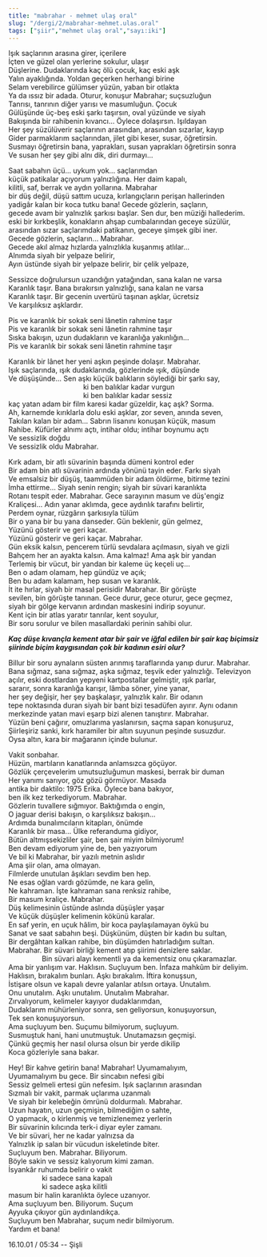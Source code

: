 ```yaml
---
title: "mabrahar - mehmet ulaş oral"
slug: "/dergi/2/mabrahar-mehmet.ulas.oral"
tags: ["şiir","mehmet ulaş oral","sayı:iki"]
---
```


Işık saçlarının arasına girer, içerilere  
İçten ve güzel olan yerlerine sokulur, ulaşır  
Düşlerine. Dudaklarında kaç ölü çocuk, kaç eski aşk  
Yalın ayaklığında. Yoldan geçerken herhangi birine  
Selam verebilirce gülümser yüzün, yaban bir otlakta  
Ya da ıssız bir adada. Oturur, konuşur Mabrahar; suçsuzluğun  
Tanrısı, tanrının diğer yarısı ve masumluğun. Çocuk  
Gülüşünde üç-beş eski şarkı taşırsın, oval yüzünde ve siyah  
Bakışında bir rahibenin kıvancı... Öylece dolaşırsın. Işıldayan  
Her şey süzülüverir saçlarının arasından, arasından sızarlar, kayıp  
Gider parmaklarım saçlarından, jilet gibi keser, susar, öğretirsin.  
Susmayı öğretirsin bana, yaprakları, susan yaprakları öğretirsin sonra  
Ve susan her şey gibi alnı dik, diri durmayı...

Saat sabahın üçü... uykum yok... saçlarımdan  
küçük patikalar açıyorum yalnızlığına. Her daim kapalı,  
kilitli, saf, berrak ve aydın yollarına. Mabrahar  
bir düş değil, düşü sattım ucuza, kırlangıçların perişan hallerinden  
yadigâr kalan bir koca tutku bana! Gecede gözlerin, saçların,  
gecede avam bir yalnızlık şarkısı başlar. Sen dur, ben müziği
hallederim.  
eski bir kırkbeşlik, konakların ahşap cumbalarından geceye süzülür,  
arasından sızar saçlarımdaki patikanın, geceye şimşek gibi iner.  
Gecede gözlerin, saçların... Mabrahar.  
Gecede akıl almaz hızlarda yalnızlıkla kuşanmış atlılar...  
Alnımda siyah bir yelpaze belirir,  
Ayın üstünde siyah bir yelpaze belirir, bir çelik yelpaze,

Sessizce doğrulursun uzandığın yatağından, sana kalan ne varsa  
Karanlık taşır. Bana bırakırsın yalnızlığı, sana kalan ne varsa  
Karanlık taşır. Bir gecenin uvertürü taşınan aşklar, ücretsiz  
Ve karşılıksız aşklardır.

Pis ve karanlık bir sokak seni lânetin rahmine taşır  
Pis ve karanlık bir sokak seni lânetin rahmine taşır  
Sıska bakışın, uzun dudakların ve karanlığa yakınlığın...  
Pis ve karanlık bir sokak seni lânetin rahmine taşır

Karanlık bir lânet her yeni aşkın peşinde dolaşır. Mabrahar.  
Işık saçlarında, ışık dudaklarında, gözlerinde ışık, düşünde  
Ve düşüşünde... Sen aşkı küçük balıkların söylediği bir şarkı say,  
                                      ki ben balıklar kadar vurgun  
                                      ki ben balıklar kadar sessiz  
kaç yatan adam bir film karesi kadar güzeldir, kaç aşk? Sorma.  
Ah, karnemde kırıklarla dolu eski aşklar, zor seven, anında seven,  
Takılan kalan bir adam... Sabrın lisanını konuşan küçük, masum  
Rahibe. Küfürler alnımı açtı, intihar oldu; intihar boynumu açtı  
Ve sessizlik doğdu  
Ve sessizlik oldu Mabrahar.

Kırk adam, bir atlı süvarinin başında dümeni kontrol eder  
Bir adam bin atlı süvarinin ardında yönünü tayin eder. Farkı siyah  
Ve emsalsiz bir düşüş, taammüden bir adam öldürme, bitirme tezini  
İmha ettirme... Siyah senin rengin; siyah bir süvari karanlıkta  
Rotanı tespit eder. Mabrahar. Gece sarayının masum ve düş'engiz  
Kraliçesi... Adın yanar aklımda, gece aydınlık tarafını belirtir,  
Perdem oynar, rüzgârın şarkısıyla tülüm  
Bir o yana bir bu yana danseder. Gün beklenir, gün gelmez,  
Yüzünü gösterir ve geri kaçar.  
Yüzünü gösterir ve geri kaçar. Mabrahar.  
Gün eksik kalsın, pencerem türlü sevdalara açılmasın, siyah ve gizli  
Bahçem her an ayakta kalsın. Ama kalmaz! Ama aşk bir yandan  
Terlemiş bir vücut, bir yandan bir kaleme üç keçeli uç...  
Ben o adam olamam, hep gündüz ve açık;  
Ben bu adam kalamam, hep susan ve karanlık.  
İt ite hırlar, siyah bir masal perisidir Mabrahar. Bir görüşte  
sevilen, bin görüşte tanınan. Gece durur, gece oturur, gece geçmez,  
siyah bir gölge kervanın ardından maskesini indirip soyunur.  
Kent için bir atlas yaratır tanrılar, kent soyulur,  
Bir soru sorulur ve bilen masallardaki perinin sahibi olur.

***Kaç düşe kıvançla kement atar bir şair ve iğfal edilen bir şair kaç
biçimsiz şiirinde biçim kaygısından çok bir kadının esiri olur?***

Billur bir soru aynaların süsten arınmış taraflarında yanıp durur.
Mabrahar.  
Bana sığmaz, sana sığmaz, aşka sığmaz, teşvik eder yalnızlığı.
Televizyon  
açılır, eski dostlardan yepyeni kartpostallar gelmiştir, ışık parlar,  
sararır, sonra karanlığa karışır, lâmba söner, yine yanar,  
her şey değişir, her şey başkalaşır, yalnızlık kalır. Bir odanın  
tepe noktasında duran siyah bir bant bizi tesadüfen ayırır. Aynı odanın  
merkezinde yatan mavi eşarp bizi alenen tanıştırır. Mabrahar.  
Yüzün beni çağırır, omuzlarıma yaslanırsın, saçma sapan konuşuruz,  
Şiirleşiriz sanki, kırk haramiler bir altın suyunun peşinde susuzdur.  
Oysa altın, kara bir mağaranın içinde bulunur.

Vakit sonbahar.  
Hüzün, martıların kanatlarında anlamsızca göçüyor.  
Gözlük çerçevelerim umutsuzluğumun maskesi, berrak bir duman  
Her yanımı sarıyor, göz gözü görmüyor. Masada  
antika bir daktilo: 1975 Erika. Öylece bana bakıyor,  
ben ilk kez terkediyorum. Mabrahar.  
Gözlerin tuvallere sığmıyor. Baktığımda o engin,  
O jaguar derisi bakışın, o karşılıksız bakışın...  
Ardımda bunalımcıların kitapları, önümde  
Karanlık bir masa... Ülke referanduma gidiyor,  
Bütün altmışsekizliler şair, ben şair miyim bilmiyorum!  
Ben devam ediyorum yine de, ben yazıyorum  
Ve bil ki Mabrahar, bir yazılı metnin aslıdır  
Ama şiir olan, ama olmayan.  
Filmlerde unutulan âşıkları sevdim ben hep.  
Ne esas oğlan vardı gözümde, ne kara gelin,  
Ne kahraman. İşte kahraman sana renksiz rahibe,  
Bir masum kraliçe. Mabrahar.  
Düş kelimesinin üstünde aslında düşüşler yaşar  
Ve küçük düşüşler kelimenin kökünü karalar.  
En saf yerin, en uçuk hâlim, bir koca paylaşılamayan öykü bu  
Sanat ve saat sabahın beşi. Düşkünüm, düşten bir kadın bu sultan,  
Bir dergâhtan kalkan rahibe, bin düşümden hatırladığım sultan.  
Mabrahar. Bir süvari birliği kement atıp şiirimi denizlere saklar.  
                 Bin süvari alayı kementli ya da kementsiz onu
çıkaramazlar.  
Ama bir yanlışım var. Haklısın. Suçluyum ben. İnfaza mahkûm bir
deliyim.  
Haklısın, bırakalım bunları. Aşkı bırakalım. İftira konuşsun,  
İstişare olsun ve kapalı devre yalanlar atılsın ortaya. Unutalım.  
Onu unutalım. Aşkı unutalım. Unutalım Mabrahar.  
Zırvalıyorum, kelimeler kayıyor dudaklarımdan,  
Dudaklarım mühürleniyor sonra, sen geliyorsun, konuşuyorsun,  
Tek sen konuşuyorsun.  
Ama suçluyum ben. Suçumu bilmiyorum, suçluyum.  
Susmuştuk hani, hani unutmuştuk. Unutamazsın geçmişi.  
Çünkü geçmiş her nasıl olursa olsun bir yerde dikilip  
Koca gözleriyle sana bakar.

Hey! Bir kahve getirin bana! Mabrahar! Uyumamalıyım,  
Uyumamalıyım bu gece. Bir sincabın nefesi gibi  
Sessiz gelmeli ertesi gün nefesim. Işık saçlarının arasından  
Sızmalı bir vakit, parmak uçlarıma uzanmalı  
Ve siyah bir kelebeğin ömrünü doldurmalı. Mabrahar.  
Uzun hayatın, uzun geçmişin, bilmediğim o sahte,  
O yapmacık, o kirlenmiş ve temizlenemez yerlerin  
Bir süvarinin kılıcında terk-i diyar eyler zamanı.  
Ve bir süvari, her ne kadar yalnızsa da  
Yalnızlık ip salan bir vücudun iskeletinde biter.  
Suçluyum ben. Mabrahar. Biliyorum.  
Böyle sakin ve sessiz kalıyorum kimi zaman.  
İsyankâr ruhumda belirir o vakit  
                 ki sadece sana kapalı  
                 ki sadece aşka kilitli  
masum bir halin karanlıkta öylece uzanıyor.  
Ama suçluyum ben. Biliyorum. Suçum  
Ayyuka çıkıyor gün aydınlandıkça.  
Suçluyum ben Mabrahar, suçum nedir bilmiyorum.  
Yardım et bana!

16.10.01 / 05:34 -- Şişli

